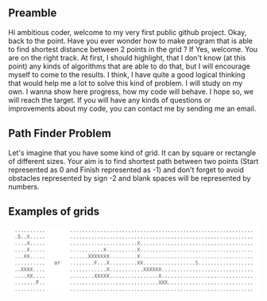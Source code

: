 ## Preamble

Hi ambitious coder, welcome to my very first public github project. Okay, back
to the point. Have you ever wonder how to make program that is able to find
shortest distance between 2 points in the grid ? If Yes, welcome. You are on
the right track. At first, I should highlight, that I don't know (at this point)
any kinds of algorithms that are able to do that, but I will encourage myself
to come to the results. I think, I have quite a good logical thinking that would
help me a lot to solve this kind of problem. I will study on my own. I wanna show
here progress, how my code will behave. I hope so, we will reach the target. If you
will have any kinds of questions or improvements about my code, you can contact me
by sending me an email.

## Path Finder Problem

Let's imagine that you have some kind of grid. It can by square or rectangle of 
different sizes. Your aim is to find shortest path between two points
(Start represented as 0 and Finish represented as -1) and don't forget
to avoid obstacles represented by sign -2 and blank spaces will be represented by numbers.

## Examples of grids

![GRIDS](grids.png)